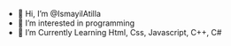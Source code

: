 - 👋 Hi, I’m @IsmayilAtilla
- 👀 I’m interested in programming
- 🌱 I’m Currently Learning Html, Css, Javascript, C++, C#
<!---
IsmayilAtilla/IsmayilAtilla is a ✨ special ✨ repository because its `README.md` (this file) appears on your GitHub profile.
You can click the Preview link to take a look at your changes.
--->
